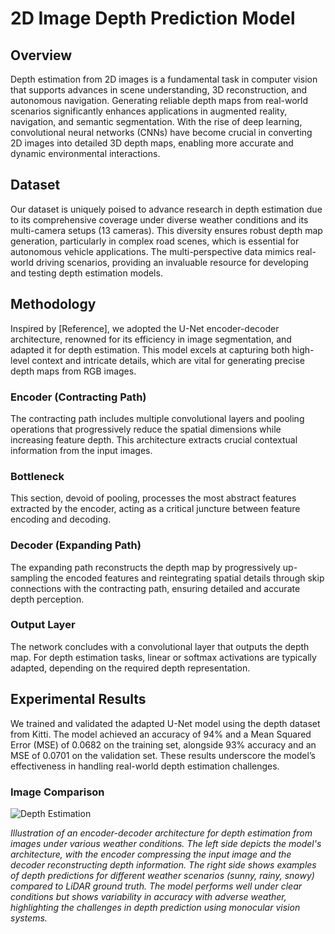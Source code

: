 # 2D Image Depth Prediction Model

## Overview

Depth estimation from 2D images is a fundamental task in computer vision that supports advances in scene understanding, 3D reconstruction, and autonomous navigation. Generating reliable depth maps from real-world scenarios significantly enhances applications in augmented reality, navigation, and semantic segmentation. With the rise of deep learning, convolutional neural networks (CNNs) have become crucial in converting 2D images into detailed 3D depth maps, enabling more accurate and dynamic environmental interactions.

## Dataset

Our dataset is uniquely poised to advance research in depth estimation due to its comprehensive coverage under diverse weather conditions and its multi-camera setups (13 cameras). This diversity ensures robust depth map generation, particularly in complex road scenes, which is essential for autonomous vehicle applications. The multi-perspective data mimics real-world driving scenarios, providing an invaluable resource for developing and testing depth estimation models.

## Methodology

Inspired by [Reference], we adopted the U-Net encoder-decoder architecture, renowned for its efficiency in image segmentation, and adapted it for depth estimation. This model excels at capturing both high-level context and intricate details, which are vital for generating precise depth maps from RGB images.

### Encoder (Contracting Path)

The contracting path includes multiple convolutional layers and pooling operations that progressively reduce the spatial dimensions while increasing feature depth. This architecture extracts crucial contextual information from the input images.

### Bottleneck

This section, devoid of pooling, processes the most abstract features extracted by the encoder, acting as a critical juncture between feature encoding and decoding.

### Decoder (Expanding Path)

The expanding path reconstructs the depth map by progressively up-sampling the encoded features and reintegrating spatial details through skip connections with the contracting path, ensuring detailed and accurate depth perception.

### Output Layer

The network concludes with a convolutional layer that outputs the depth map. For depth estimation tasks, linear or softmax activations are typically adapted, depending on the required depth representation.

## Experimental Results

We trained and validated the adapted U-Net model using the depth dataset from Kitti. The model achieved an accuracy of 94% and a Mean Squared Error (MSE) of 0.0682 on the training set, alongside 93% accuracy and an MSE of 0.0701 on the validation set. These results underscore the model’s effectiveness in handling real-world depth estimation challenges.

### Image Comparison

![Depth Estimation](https://github.com/WonLabUCI/Drive-Dataset/blob/3c92bf66d3e88c957bf58ba483a3eec50ede4914/Projects/Figures/Depth-Estimation.png)

*Illustration of an encoder-decoder architecture for depth estimation from images under various weather conditions. The left side depicts the model's architecture, with the encoder compressing the input image and the decoder reconstructing depth information. The right side shows examples of depth predictions for different weather scenarios (sunny, rainy, snowy) compared to LiDAR ground truth. The model performs well under clear conditions but shows variability in accuracy with adverse weather, highlighting the challenges in depth prediction using monocular vision systems.*


